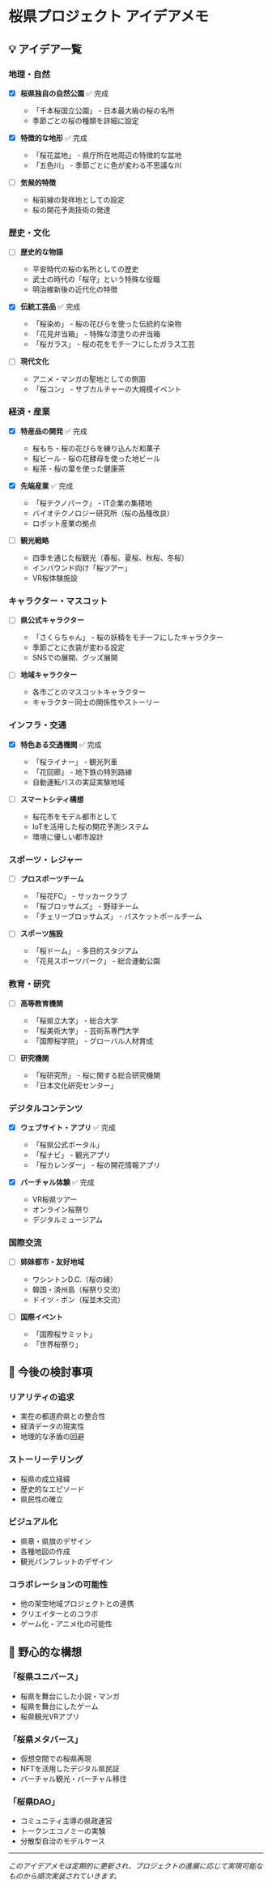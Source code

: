 # 桜県プロジェクト アイデアメモ

## 💡 アイデア一覧

### 地理・自然
- [x] **桜県独自の自然公園** ✅ 完成
  - 「千本桜国立公園」 - 日本最大級の桜の名所
  - 季節ごとの桜の種類を詳細に設定

- [x] **特徴的な地形** ✅ 完成
  - 「桜花盆地」 - 県庁所在地周辺の特徴的な盆地
  - 「五色川」 - 季節ごとに色が変わる不思議な川

- [ ] **気候的特徴**
  - 桜前線の発祥地としての設定
  - 桜の開花予測技術の発達

### 歴史・文化
- [ ] **歴史的な物語**
  - 平安時代の桜の名所としての歴史
  - 武士の時代の「桜守」という特殊な役職
  - 明治維新後の近代化の特徴

- [x] **伝統工芸品** ✅ 完成
  - 「桜染め」 - 桜の花びらを使った伝統的な染物
  - 「花見弁当箱」 - 特殊な漆塗りの弁当箱
  - 「桜ガラス」 - 桜の花をモチーフにしたガラス工芸

- [ ] **現代文化**
  - アニメ・マンガの聖地としての側面
  - 「桜コン」 - サブカルチャーの大規模イベント

### 経済・産業
- [x] **特産品の開発** ✅ 完成
  - 桜もち - 桜の花びらを練り込んだ和菓子
  - 桜ビール - 桜の花酵母を使った地ビール
  - 桜茶 - 桜の葉を使った健康茶

- [x] **先端産業** ✅ 完成
  - 「桜テクノパーク」 - IT企業の集積地
  - バイオテクノロジー研究所（桜の品種改良）
  - ロボット産業の拠点

- [ ] **観光戦略**
  - 四季を通じた桜観光（春桜、夏桜、秋桜、冬桜）
  - インバウンド向け「桜ツアー」
  - VR桜体験施設

### キャラクター・マスコット
- [ ] **県公式キャラクター**
  - 「さくらちゃん」 - 桜の妖精をモチーフにしたキャラクター
  - 季節ごとに衣装が変わる設定
  - SNSでの展開、グッズ展開

- [ ] **地域キャラクター**
  - 各市ごとのマスコットキャラクター
  - キャラクター同士の関係性やストーリー

### インフラ・交通
- [x] **特色ある交通機関** ✅ 完成
  - 「桜ライナー」 - 観光列車
  - 「花回廊」 - 地下鉄の特別路線
  - 自動運転バスの実証実験地域

- [ ] **スマートシティ構想**
  - 桜花市をモデル都市として
  - IoTを活用した桜の開花予測システム
  - 環境に優しい都市設計

### スポーツ・レジャー
- [ ] **プロスポーツチーム**
  - 「桜花FC」 - サッカークラブ
  - 「桜ブロッサムズ」 - 野球チーム
  - 「チェリーブロッサムズ」 - バスケットボールチーム

- [ ] **スポーツ施設**
  - 「桜ドーム」 - 多目的スタジアム
  - 「花見スポーツパーク」 - 総合運動公園

### 教育・研究
- [ ] **高等教育機関**
  - 「桜県立大学」 - 総合大学
  - 「桜美術大学」 - 芸術系専門大学
  - 「国際桜学院」 - グローバル人材育成

- [ ] **研究機関**
  - 「桜研究所」 - 桜に関する総合研究機関
  - 「日本文化研究センター」

### デジタルコンテンツ
- [x] **ウェブサイト・アプリ** ✅ 完成
  - 「桜県公式ポータル」
  - 「桜ナビ」 - 観光アプリ
  - 「桜カレンダー」 - 桜の開花情報アプリ

- [x] **バーチャル体験** ✅ 完成
  - VR桜県ツアー
  - オンライン桜祭り
  - デジタルミュージアム

### 国際交流
- [ ] **姉妹都市・友好地域**
  - ワシントンD.C.（桜の縁）
  - 韓国・済州島（桜祭り交流）
  - ドイツ・ボン（桜並木交流）

- [ ] **国際イベント**
  - 「国際桜サミット」
  - 「世界桜祭り」

## 📝 今後の検討事項

### リアリティの追求
- 実在の都道府県との整合性
- 経済データの現実性
- 地理的な矛盾の回避

### ストーリーテリング
- 桜県の成立経緯
- 歴史的なエピソード
- 県民性の確立

### ビジュアル化
- 県章・県旗のデザイン
- 各種地図の作成
- 観光パンフレットのデザイン

### コラボレーションの可能性
- 他の架空地域プロジェクトとの連携
- クリエイターとのコラボ
- ゲーム化・アニメ化の可能性

## 🌟 野心的な構想

### 「桜県ユニバース」
- 桜県を舞台にした小説・マンガ
- 桜県を舞台にしたゲーム
- 桜県観光VRアプリ

### 「桜県メタバース」
- 仮想空間での桜県再現
- NFTを活用したデジタル県民証
- バーチャル観光・バーチャル移住

### 「桜県DAO」
- コミュニティ主導の県政運営
- トークンエコノミーの実験
- 分散型自治のモデルケース

---

*このアイデアメモは定期的に更新され、プロジェクトの進展に応じて実現可能なものから順次実装されていきます。*